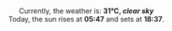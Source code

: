 <p  align="center"><br/>Currently, the weather is: <b> 31°C, <i>clear sky</i></b></br>Today, the sun rises at <b>05:47</b> and sets at <b>18:37</b>.</p>